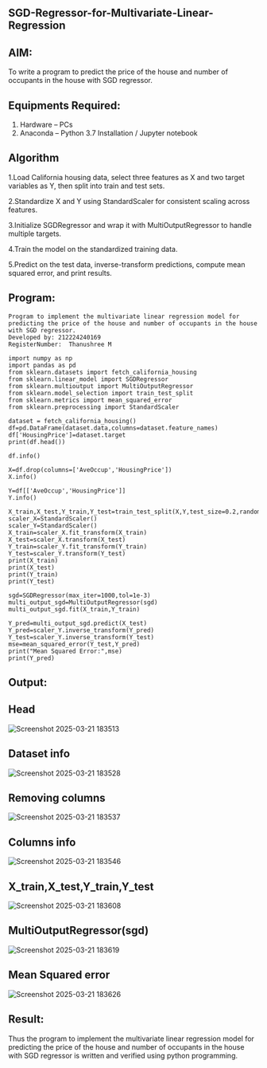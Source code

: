 ## SGD-Regressor-for-Multivariate-Linear-Regression

## AIM:
To write a program to predict the price of the house and number of occupants in the house with SGD regressor.

## Equipments Required:
1. Hardware – PCs
2. Anaconda – Python 3.7 Installation / Jupyter notebook

## Algorithm
1.Load California housing data, select three features as X and two target variables as Y, then split into train and test sets.

2.Standardize X and Y using StandardScaler for consistent scaling across features.

3.Initialize SGDRegressor and wrap it with MultiOutputRegressor to handle multiple targets.

4.Train the model on the standardized training data.

5.Predict on the test data, inverse-transform predictions, compute mean squared error, and print results.


## Program:
```
Program to implement the multivariate linear regression model for predicting the price of the house and number of occupants in the house with SGD regressor.
Developed by: 212224240169
RegisterNumber:  Thanushree M

import numpy as np
import pandas as pd
from sklearn.datasets import fetch_california_housing
from sklearn.linear_model import SGDRegressor
from sklearn.multioutput import MultiOutputRegressor
from sklearn.model_selection import train_test_split
from sklearn.metrics import mean_squared_error
from sklearn.preprocessing import StandardScaler

dataset = fetch_california_housing()
df=pd.DataFrame(dataset.data,columns=dataset.feature_names)
df['HousingPrice']=dataset.target
print(df.head())

df.info()

X=df.drop(columns=['AveOccup','HousingPrice'])
X.info()

Y=df[['AveOccup','HousingPrice']]
Y.info()

X_train,X_test,Y_train,Y_test=train_test_split(X,Y,test_size=0.2,random_state=42)
scaler_X=StandardScaler()
scaler_Y=StandardScaler()
X_train=scaler_X.fit_transform(X_train)
X_test=scaler_X.transform(X_test)
Y_train=scaler_Y.fit_transform(Y_train)
Y_test=scaler_Y.transform(Y_test)
print(X_train)
print(X_test)
print(Y_train)
print(Y_test)

sgd=SGDRegressor(max_iter=1000,tol=1e-3)
multi_output_sgd=MultiOutputRegressor(sgd)
multi_output_sgd.fit(X_train,Y_train)

Y_pred=multi_output_sgd.predict(X_test)
Y_pred=scaler_Y.inverse_transform(Y_pred)
Y_test=scaler_Y.inverse_transform(Y_test)
mse=mean_squared_error(Y_test,Y_pred)
print("Mean Squared Error:",mse)
print(Y_pred)

```

## Output:
## Head
![Screenshot 2025-03-21 183513](https://github.com/user-attachments/assets/ad9cac19-0c53-4d5c-a1be-5bfde6cf95c6)
## Dataset info
![Screenshot 2025-03-21 183528](https://github.com/user-attachments/assets/910dd336-e517-4537-b5d3-48db7514fd8f)
## Removing columns
![Screenshot 2025-03-21 183537](https://github.com/user-attachments/assets/fe28a0cd-3b96-4c0e-a1f9-2b2e5d8dbbea)
## Columns info
![Screenshot 2025-03-21 183546](https://github.com/user-attachments/assets/f7b5fb9d-3b9e-4374-b9f2-322e9c3626fd)

## X_train,X_test,Y_train,Y_test
![Screenshot 2025-03-21 183608](https://github.com/user-attachments/assets/e8c84223-7a5a-41dd-a4b0-93abed0d62ed)
## MultiOutputRegressor(sgd)
![Screenshot 2025-03-21 183619](https://github.com/user-attachments/assets/ddf85a93-fba6-4f46-8c0a-09a86421e1a7)
## Mean Squared error
![Screenshot 2025-03-21 183626](https://github.com/user-attachments/assets/06fe8bd0-7130-45d1-8788-cae333292a09)



## Result:
Thus the program to implement the multivariate linear regression model for predicting the price of the house and number of occupants in the house with SGD regressor is written and verified using python programming.
